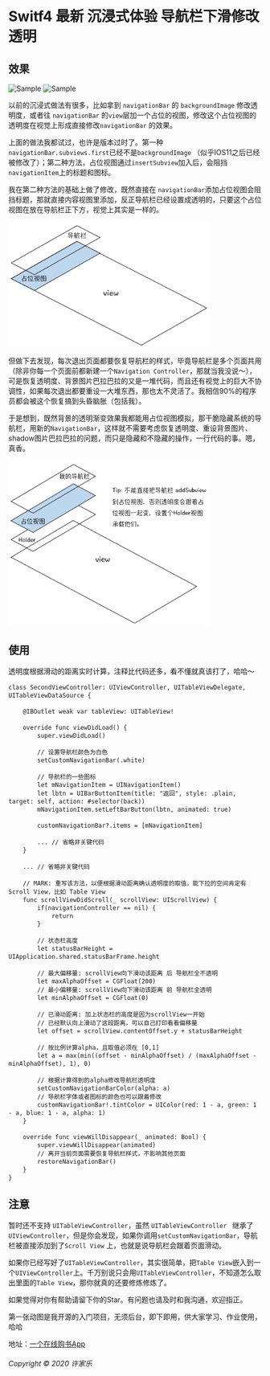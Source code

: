 # Switf4 最新 沉浸式体验 导航栏下滑修改透明

## 效果

<p>
<img src="https://img-blog.csdnimg.cn/20200204214200446.gif" alt="Sample" width = "200" height="400"/>
<img src="https://img-blog.csdnimg.cn/20200204214226209.gif" alt="Sample" width = "200" height="400"/>
</p>

以前的沉浸式做法有很多，比如拿到 `navigationBar` 的 `backgroundImage` 修改透明度，或者往 `navigationBar` 的`view`层加一个占位的视图，修改这个占位视图的透明度在视觉上形成直接修改`navigationBar` 的效果。

上面的做法我都试过，也许是版本过时了。第一种 `navigationBar.subviews.first`已经不是`backgroundImage` （似乎IOS11之后已经被修改了）；第二种方法，占位视图通过`insertSubview`加入后，会阻挡`navigationItem`上的标题和图标。

我在第二种方法的基础上做了修改，既然直接在 `navigationBar`添加占位视图会阻挡标题，那就直接内容视图里添加，反正导航栏已经设置成透明的，只要这个占位视图在放在导航栏正下方，视觉上其实是一样的。

<img src="img/3.png" alt="Sample" width = "400" height="250"/>

但做下去发现，每次退出页面都要恢复导航栏的样式，毕竟导航栏是多个页面共用（除非你每一个页面前都新建一个`Navigation Controller`，那就当我没说～），可是恢复透明度、背景图片巴拉巴拉的又是一堆代码，而且还有视觉上的巨大不协调性，如果每次退出都要重设一大堆东西，那也太不灵活了。我相信90%的程序员都会被这个恢复搞到头昏脑胀（包括我）。

于是想到，既然背景的透明渐变效果我都能用占位视图模拟，那干脆隐藏系统的导航栏，用新的`NavigationBar`，这样就不需要考虑恢复透明度、重设背景图片、shadow图片巴拉巴拉的问题，而只是隐藏和不隐藏的操作，一行代码的事。嗯，真香。

<img src="img/4.png" alt="Sample" width = "400" height="330"/>

## 使用
透明度根据滑动的距离实时计算，注释比代码还多，看不懂就真该打了，哈哈～
```
class SecondViewController: UIViewController, UITableViewDelegate, UITableViewDataSource {
    
    @IBOutlet weak var tableView: UITableView!

    override func viewDidLoad() {
        super.viewDidLoad()
        
        // 设置导航栏颜色为白色
        setCustomNavigationBar(.white)
        
        // 导航栏的一些图标
        let mNavigationItem = UINavigationItem()
        let lbtn = UIBarButtonItem(title: "返回", style: .plain, target: self, action: #selector(back))
        mNavigationItem.setLeftBarButton(lbtn, animated: true)
        
        customNavigationBar?.items = [mNavigationItem]

        ... // 省略非关键代码
    }

    ... // 省略非关键代码

    // MARK: 重写该方法，以便根据滑动距离确认透明度的取值。能下拉的空间肯定有 Scroll View，比如 Table View
    func scrollViewDidScroll(_ scrollView: UIScrollView) {
        if(navigationController == nil) {
            return
        }
        
        // 状态栏高度
        let statusBarHeight = UIApplication.shared.statusBarFrame.height
        
        // 最大偏移量: scrollView向下滑动该距离 后 导航栏全不透明
        let maxAlphaOffset = CGFloat(200)
        // 最小偏移量: scrollView向下滑动该距离 前 导航栏全透明
        let minAlphaOffset = CGFloat(0)
        
        // 已滑动距离: 加上状态栏的高度是因为scrollView一开始
        // 已经默认向上滑动了这段距离，可以自己打印看看偏移量
        let offset = scrollView.contentOffset.y + statusBarHeight
        
        // 按比例计算alpha，且取值必须在 [0,1]
        let a = max(min((offset - minAlphaOffset) / (maxAlphaOffset - minAlphaOffset), 1), 0)
        
        // 根据计算得到的alpha修改导航栏透明度
        setCustomNavigationBarColor(alpha: a)
        // 导航栏字体或者图标的颜色也可以跟着修改
        customNavigationBar!.tintColor = UIColor(red: 1 - a, green: 1 - a, blue: 1 - a, alpha: 1)
    }
    
    override func viewWillDisappear(_ animated: Bool) {
        super.viewWillDisappear(animated)
        // 离开当前页面需要恢复导航栏样式，不影响其他页面
        restoreNavigationBar()
    }
}
```
## 注意
暂时还不支持 `UITableViewController`，虽然 `UITableViewController ` 继承了 `UIViewController`，但是你会发现，如果你调用`setCustomNavigationBar`，导航栏被直接添加到了`Scroll View` 上，也就是说导航栏会跟着页面滑动。

如果你已经写好了`UITableViewController`，其实很简单，把`Table View`嵌入到一个`UIViewController`上。千万别说只会用`UITableViewController`，不知道怎么取出里面的`Table View`，那你就真的还要修炼修炼了。

如果觉得对你有帮助请留下你的Star。有问题也请及时和我沟通，欢迎指正。

第一张动图是我开源的入门项目，无须后台，即下即用，供大家学习、作业使用，哈哈

地址：[一个在线购书App](https://github.com/XuJiaLe1997/BookShopIOS)

###### Copyright © 2020 许家乐

